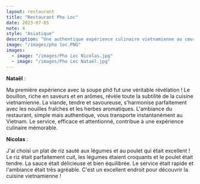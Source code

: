 ```yaml
---
layout: restaurant
title: "Restaurant Pho Loc"
date: 2023-07-05
note: 4
style: "Asiatique"
description: "Une authentique expérience culinaire vietnamienne au cœur de Sherbrooke. Le restaurant Pho Loc vous propose une délicieuse sélection de soupes phở traditionnelles et de plats savoureux dans une ambiance chaleureuse."
image: "/images/pho loc.PNG"
images:
  - image: "/images/Pho Loc Nicolas.jpg"
  - image: "/images/Pho Loc Nataël.jpg"
---
```


**Nataël** :

Ma première expérience avec la soupe phở fut une véritable révélation ! Le bouillon, riche en saveurs et en arômes, révèle toute la subtilité de la cuisine vietnamienne. La viande, tendre et savoureuse, s'harmonise parfaitement avec les nouilles fraîches et les herbes aromatiques. L'ambiance du restaurant, simple mais authentique, vous transporte instantanément au Vietnam. Le service, efficace et attentionné, contribue à une expérience culinaire mémorable.

**Nicolas** :

J'ai choisi un plat de riz sauté aux légumes et au poulet qui était excellent ! Le riz était parfaitement cuit, les légumes étaient croquants et le poulet était tendre. La sauce était délicieuse et bien équilibrée. Le service était rapide et l'ambiance était très agréable. C'est un excellent endroit pour découvrir la cuisine vietnamienne ! 